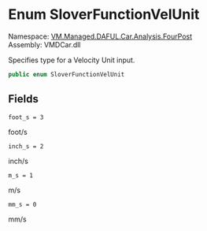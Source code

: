 # Enum SloverFunctionVelUnit

Namespace: [VM.Managed.DAFUL.Car.Analysis.FourPost](VM.Managed.DAFUL.Car.Analysis.FourPost.md)  
Assembly: VMDCar.dll  

Specifies type for a Velocity Unit input.

```csharp
public enum SloverFunctionVelUnit
```

## Fields

`foot_s = 3` 

foot/s



`inch_s = 2` 

inch/s



`m_s = 1` 

m/s



`mm_s = 0` 

mm/s




